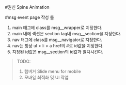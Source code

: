 #원신 Spine Animation

#msg event page 작성 룰

1. main 태그에 class를 msg\_\_wrapper로 지정한다.
2. main 내에 섹션은 section tag내 msg\_\_section을 지정한다.
3. nav 태그에 class를 msg\_\_navigator로 지정한다.
4. nav는 항상 ul > li > a href의 #로 id값을 지정한다.
5. 지정된 id값은 msg\_\_section의 id값과 일치시킨다.

> TODO:
>
> 1. 햄버거 Slide menu for mobile
> 2. 모바일 최적화 및 UI 작업
